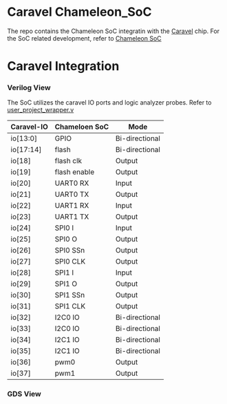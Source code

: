 # Caravel Chameleon_SoC

The repo contains the Chameleon SoC integratin with the [Caravel](https://github.com/efabless/caravel/tree/master) chip. For the SoC related development, refer to [Chameleon SoC](https://github.com/shalan/Chameleon_SoC)

# Caravel Integration 

### Verilog View

The SoC utilizes the caravel IO ports and logic analyzer probes. Refer to [user_project_wrapper.v](verilog/rtl/user_project_wrapper.v)

| Caravel-IO    | Chameloen SoC |  Mode
| ------------- | ------------- | -------------
|  io[13:0]     | GPIO          | Bi-directional
|  io[17:14]    | flash         | Bi-directional
|  io[18]       | flash clk     | Output
|  io[19]       | flash enable  | Output
|  io[20]       | UART0 RX      | Input
|  io[21]       | UART0 TX      | Output
|  io[22]       | UART1 RX      | Input
|  io[23]       | UART1 TX      | Output
|  io[24]       | SPI0 I        | Input
|  io[25]       | SPI0 O        | Output
|  io[26]       | SPI0 SSn      | Output
|  io[27]       | SPI0 CLK      | Output
|  io[28]       | SPI1 I        | Input
|  io[29]       | SPI1 O        | Output
|  io[30]       | SPI1 SSn      | Output
|  io[31]       | SPI1 CLK      | Output
|  io[32]       | I2C0 IO       | Bi-directional
|  io[33]       | I2C0 IO       | Bi-directional
|  io[34]       | I2C1 IO       | Bi-directional
|  io[35]       | I2C1 IO       | Bi-directional
|  io[36]       |  pwm0         | Output
|  io[37]       |  pwm1         | Output


### GDS View
